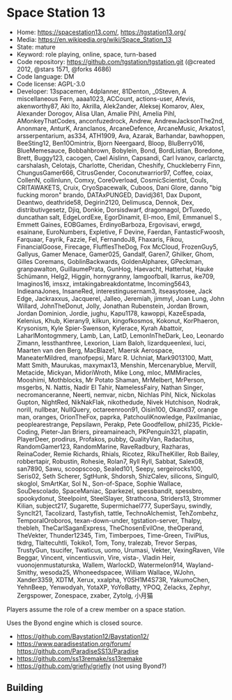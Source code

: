 # Space Station 13

- Home: https://spacestation13.com/, https://tgstation13.org/
- Media: https://en.wikipedia.org/wiki/Space_Station_13
- State: mature
- Keyword: role playing, online, space, turn-based
- Code repository: https://github.com/tgstation/tgstation.git (@created 2012, @stars 1571, @forks 4686)
- Code language: DM
- Code license: AGPL-3.0
- Developer: 13spacemen, 4dplanner, 81Denton, _0Steven, A miscellaneous Fern, aaaa1023, ACCount, actions-user, Afevis, akenworthy87, Aki Ito, Akrilla, Alek2ander, Aleksej Komarov, Alex, Alexander Dorogov, Alisa Ulan, Amalie Pihl, Amelia Pihl, AMonkeyThatCodes, anconfuzedrock, Andrew, AndrewJacksonThe2nd, Anonmare, AnturK, Aranclanos, ArcaneDefence, ArcaneMusic, Arkatos1, arsserpentarium, as334, ATH1909, Ava, Azarak, Barhandar, bawhoppen, BeeSting12, Ben10Omintrix, Bjorn Neergaard, Bloop, BluBerry016, BlueMemesauce, Bobbahbrown, Bobylein, Bond, BordListian, Boredone, Brett, Buggy123, cacogen, Cael Aislinn, Capsandi, Carl Ivanov, carlarctg, carshalash, Celotajs, Charlotte, Cheridan, Cheshify, Chuckleberry Finn, ChungusGamer666, CitrusGender, Coconutwarrior97, Coffee, coiax, CollenN, collinlunn, Comxy, Core0verload, CosmicScientist, Couls, CRITAWAKETS, Cruix, CryoSpacewalk, Cuboos, Dani Glore, danno "big fucking moron" brando, DATAxPUNGED, Davidj361, Dax Dupont, Deantwo, deathride58, Degirin2120, Delimusca, Dennok, Dex, distributivgesetz, Djiq, Donkie, Dorsisdwarf, dragomagol, DrTuxedo, duncathan salt, EdgeLordExe, EgorDinamit, El-moo, Emil, Emmanuel S., Emmett Gaines, EOBGames, ErdinyoBarboza, Ergovisavi, erwgd, esainane, EuroNumbers, Expletive, F Devine, Faerdan, FantasticFwoosh, Farquaar, Fayrik, Fazzie, Fel, FernandoJ8, Fhaxaris, Fikou, FinancialGoose, Firecage, FlufflesTheDog, Fox McCloud, FrozenGuy5, Gallyus, Gamer Menace, Gamer025, Gandalf, Garen7, Ghilker, Ghom, Gilles Coremans, GoblinBackwards, GoldenAlpharex, GPeckman, granpawalton, GuillaumePrata, GunHog, Haevacht, Hatterhat, Hauke Schümann, Helg2, Higgin, hornygranny, Iamgoofball, Ikarrus, ike709, Imaginos16, imsxz, imtakingabreakdontatme, Incoming5643, IndieanaJones, InsaneRed, interestingusernam3, itseasytosee, Jack Edge, Jackraxxus, Jacquerel, Jalleo, Jeremiah, jimmyl, Joan Lung, John Willard, JohnTheDonut, Jolly, Jonathan Rubenstein, Jordan Brown, Jordan Dominion, Jordie, jughu, Kapu1178, kawoppi, KazeEspada, Kelenius, Khub, Kierany9, kilkun, kingofkosmos, Kokonut, KorPhaeron, Krysonism, Kyle Spier-Swenson, Kylerace, Kyrah Abattoir, LaharlMontogmmery, Lamb, Lan, LatD, LemonInTheDark, Leo, Leonardo Zimann, lessthanthree, Lexorion, Liam Baloh, lizardqueenlexi, luci, Maarten van den Berg, MacBlaze1, Maersk Aerospace, ManeaterMildred, manofpepsi, Marc R. Uchniat, Mark9013100, Matt, Matt Smith, Maurukas, maxymax13, Menshin, Mercenaryblue, Mervill, Metacide, Mickyan, MidoriWroth, Mike Long, mloc, MMMiracles, Mooshimi, Mothblocks, Mr Potato Shaman, MrMelbert, MrPerson, msgerbs, N. Nattis, Nadir El Tahir, NamelessFairy, Nathan Singer, necromanceranne, Neerti, nemvar, nicbn, Nichlas Pihl, Nick, Nickolas Gupton, NightRed, NikNakFlak, nikothedude, Nivek Hutchison, Nodrak, norill, nullbear, NullQuery, octareenroon91, Oisin100, Okand37, orange man, oranges, OrionTheFox, paprka, PatchouliKnowledge, Paxilmaniac, peoplearestrange, Pepsilawn, Perakp, Pete Goodfellow, phil235, Pickle-Coding, Pieter-Jan Briers, pireamaineach, PKPenguin321, plapatin, PlayerDeer, prodirus, Profakos, pubby, QualityVan, Radacitus, RandomGamer123, RandomMarine, RaveRadbury, Razharas, ReinaCoder, Remie Richards, Rhials, Ricotez, RikuTheKiller, Rob Bailey, robbertapir, Robustin, Rohesie, Rolan7, Ryll Ryll, Sabbat, Salex08, san7890, Sawu, scoopscoop, Sealed101, Seepy, sergeirocks100, Seris02, Seth Scherer, SgtHunk, Shdorsh, ShizCalev, silicons, Singul0, skoglol, SmArtKar, Sol N., Son-of-Space, Sophie Wallace, SouDescolado, SpaceManiac, Sparkezel, spessbandit, spessbro, spookydonut, Steelpoint, SteelSlayer, Strathcona, Striders13, Strommer Kilian, subject217, Sugarette, Supermichael777, SuperSayu, swindly, SyncIt21, Tacolizard, Tastyfish, tattle, TechnoAlchemist, TehZombehz, TemporalOroboros, texan-down-under, tgstation-server, Thalpy, thebleh, TheCarlSaganExpress, TheChosenEvilOne, theOperand, TheVekter, Thunder12345, Tim, Timberpoes, Time-Green, TiviPlus, tkdrg, Tlaltecuhtli, Tokiko1, Tom, Tony, tralezab, Trevor Serpas, TrustyGun, tsucifer, Twaticus, uomo, Urumasi, Vekter, VexingRaven, Vile Beggar, Vincent, vincentiusvin, Vire, vista-, Vladin Heir, vuonojenmustaturska, Wallem, WarlockD, Watermelon914, Wayland-Smithy, wesoda25, Whoneedspacee, William Wallace, WJohn, Xander3359, XDTM, Xerux, xxalpha, Y0SH1M4S73R, YakumoChen, YehnBeep, Yenwodyah, YotaXP, YoYoBatty, YPOQ, Zelacks, Zephyr, Zergspower, Zonespace, zxaber, Zytolg, 小月猫

Players assume the role of a crew member on a space station.

Uses the Byond engine which is closed source.
+ https://github.com/Baystation12/Baystation12/
+ https://www.paradisestation.org/forum/ https://github.com/ParadiseSS13/Paradise
+ https://github.com/ss13remake/ss13remake
+ https://github.com/griefly/griefly (not using Byond?)

## Building

